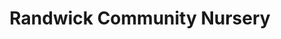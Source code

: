 ---
title: "Randwick Community Nursery"
url: /kingsford/randwick-community-nursery/
shop: garden centre
---